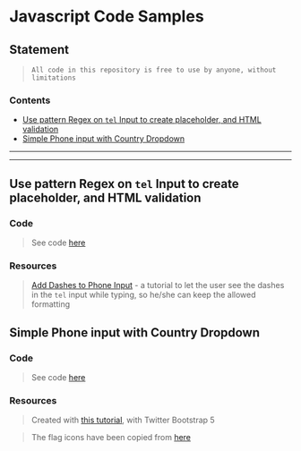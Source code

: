 # Javascript Code Samples

## Statement

> `All code in this repository is free to use by anyone, without limitations`

### Contents
- [Use pattern Regex on `tel` Input to create placeholder, and HTML validation](https://github.com/iurianu/js-code-pieces#use-pattern-regex-on-tel-input-to-create-placeholder-and-html-validation)
- [Simple Phone input with Country Dropdown](https://github.com/iurianu/js-code-pieces#simple-phone-input-with-country-dropdown)

---------

---------

## Use pattern Regex on `tel` Input to create placeholder, and HTML validation 

### Code

> See code [here](https://github.com/iurianu/js-code-pieces/blob/main/Code/pattern-regex-on-tel-input.html)

### Resources

> [Add Dashes to Phone Input](https://codepen.io/alphaborel/pen/GxVGpR?fbclid=IwAR2dAI5Go2E_w-9MkEASVSs_nTl2osPRmU9IoCeh6IQdKAIqneMXhvR8hOs) - a tutorial to let the user see the dashes in the `tel` input while typing, so he/she can keep the allowed formatting

## Simple Phone input with Country Dropdown

### Code

> See code [here](https://github.com/iurianu/js-code-pieces/blob/main/Code/phone-input-with-dropdown.html)

### Resources

> Created with [this tutorial](https://www.youtube.com/watch?v=hSc-B54iVVo), with Twitter Bootstrap 5

> The flag icons have been copied from [here](https://www.quackit.com/character_sets/emoji/emoji_v3.0/unicode_emoji_v3.0_characters_flags.cfm)


